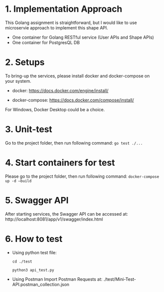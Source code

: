 # 1. Implementation Approach
This Golang assignment is straightforward, but I would like to use microservie approach to implement this shape API.

* One container for Golang RESTful service (User APIs and Shape APIs)
* One container for PostgresQL DB

# 2. Setups 
To bring-up the services, please install docker and docker-compose on your system.
* docker: 
https://docs.docker.com/engine/install/

* docker-compose: 
https://docs.docker.com/compose/install/

For Windows, Docker Desktop could be a choice.

# 3. Unit-test
Go to the project folder, then run following command:
`go test ./...`

# 4. Start containers for test
Please go to the project folder, then run following command:
`docker-compose up -d –build`

# 5. Swagger API
After starting services, the Swagger API can be accessed at:
http://localhost:8081/app/v1/swagger/index.html 

# 6. How to test
* Using python test file: 

    `cd ./test`

    `python3 api_test.py`

* Using Postman
Import Postman Requests at:
./test/Mini-Test-API.postman_collection.json
